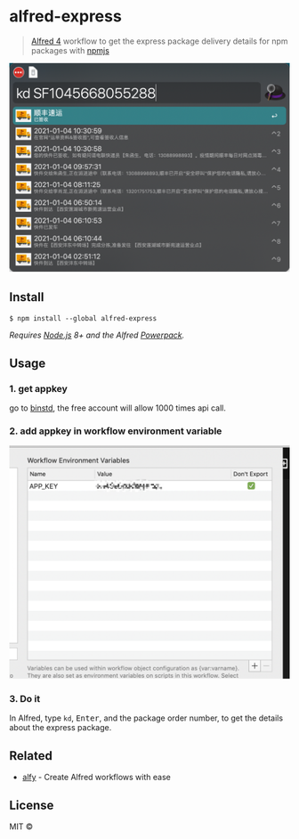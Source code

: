# alfred-express

> [Alfred 4](https://www.alfredapp.com) workflow to get the express package delivery details for npm packages with [npmjs](https://www.npmjs.com/)

<img src="Snipaste1.png" />

## Install

```
$ npm install --global alfred-express
```

_Requires [Node.js](https://nodejs.org) 8+ and the Alfred [Powerpack](https://www.alfredapp.com/powerpack/)._

## Usage

### 1. get appkey

go to [binstd](https://www.binstd.com/api/express.html), the free account will allow 1000 times api call.

### 2. add appkey in workflow environment variable

![environment_variable](environment_variable.png)

### 3. Do it

In Alfred, type `kd`, <kbd>Enter</kbd>, and the package order number, to get the details about the express package.

## Related

- [alfy](https://github.com/sindresorhus/alfy) - Create Alfred workflows with ease

## License

MIT ©
